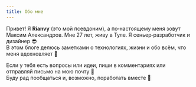```yaml
---
title: Обо мне
---
```

Привет! Я **Rianvy** (это мой псевдоним), а по‑настоящему меня зовут Максим Александров. Мне 27 лет, живу в Туле. Я сеньер‑разработчик и дизайнер 😎  
В этом блоге делюсь заметками о технологиях, жизни и обо всём, что меня вдохновляет 🚀  

Если у тебя есть вопросы или идеи, пиши в комментариях или отправляй письмо на мою почту 📩  
Буду рад пообщаться и, возможно, поработать вместе 🤝